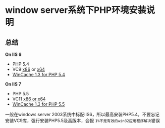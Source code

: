 # window server系统下PHP环境安装说明

## 总结

**On IIS 6**

- PHP 5.4
- VC9 [x86](http://www.microsoft.com/en-us/download/details.aspx?id=5582) or [x64](http://www.microsoft.com/en-us/download/details.aspx?id=15336)
- [WinCache 1.3 for PHP 5.4](http://go.microsoft.com/fwlink/?LinkId=259761)

**On IIS 7**

- PHP 5.5
- VC11 [x86 or x64](http://www.microsoft.com/en-us/download/details.aspx?id=30679)
- [WinCache 1.3 for PHP 5.5](http://go.microsoft.com/fwlink/?LinkId=323603)



一般在windows server 2003系统中标配IIS6，所以最高安装PHP5.4，不要忘记安装VC9库，强行安装PHP5.5及高版本，会报 `1%不是有效的win32应用程序解决`错误